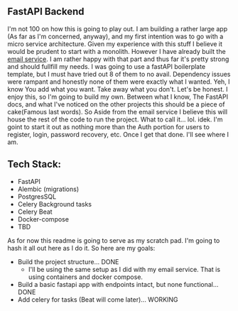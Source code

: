 

## FastAPI Backend

I'm not 100 on how this is going to play out. I am building a rather large app (As far as I'm concerned, anyway), and my first intention was to go with 
a micro service architecture. Given my experience with this stuff I believe it would be prudent to start with a monolith. However I have already built the 
[email service](https://github.com/ddcroft73/email-service-v2/tree/main). I am rather happy with that part and thus far it's pretty strong and should
fullfill my needs. I was going to use a fastAPI boilerplate template, but I must have tried out 8 of them to no avail. Dependency issues were rampant and
honestly none of them were exactly what I wanted. Yeh, I know You add what you want. Take away what you don't. Let's be honest. I enjoy this, so I'm going to 
build my own. Between what I know, The FastAPI docs, and what I've noticed on the other projects this should be a piece of cake(Famous last words). So Aside from the email service
I believe this will house the rest of the code to run the project. What to call it... lol. idek. I'm goint to start it out as nothing more than the Auth portion
for users to register, login, password recovery, etc. Once I get that done. I'll see where I am.

## Tech Stack:
- FastAPI
- Alembic (migrations)
- PostgresSQL
- Celery Background tasks
- Celery Beat
- Docker-compose
- TBD

As for now this readme is going to serve as my scratch pad. I'm going to hash it all out here as I do it. So here are my goals:
- Build the project structure... DONE
  - I'll be using the same setup as I did with my email service. That is using containers and docker compose.
- Build a basic fastapi app with endpoints intact,  but none functional... DONE
- Add celery for tasks (Beat will come later)... WORKING

